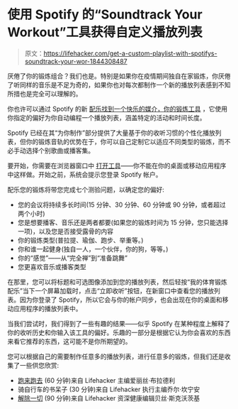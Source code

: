 # 使用 Spotify 的“Soundtrack Your Workout”工具获得自定义播放列表

> 原文：<https://lifehacker.com/get-a-custom-playlist-with-spotifys-soundtrack-your-wor-1844308487>

厌倦了你的锻炼组合？我们也是。特别是如果你在疫情期间独自在家锻炼，你厌倦了听同样的音乐是不足为奇的，如果你也对每次都制作一个新的播放列表感到不知所措也是完全可以理解的。



你也许可以通过 Spotify 的新 [配乐找到一个快乐的媒介，你的锻炼工具](https://soundtrackyourworkout.byspotify.com/quiz?lang=en-us&question=0) ，它使用你指定的偏好为你自动编程一个播放列表，涵盖特定的活动和时间长度。

Spotify 已经在其“为你制作”部分提供了大量基于你的收听习惯的个性化播放列表，但你的锻炼音轨的优势在于，你可以自己定制它以适应不同类型的锻炼，而不必手动选择个别歌曲或播客集。

要开始，你需要在浏览器窗口中 [打开工具](https://soundtrackyourworkout.byspotify.com/quiz?lang=en-us&question=0)——你不能在你的桌面或移动应用程序中这样做。开始之前，系统会提示您登录 Spotify 帐户。

配乐您的锻炼将带您完成七个测验问题，以确定您的偏好:

*   您的会议将持续多长时间(15 分钟、30 分钟、60 分钟或 90 分钟，或者超过两个小时)
*   您是想要播客、音乐还是两者都要(如果您的锻炼时间为 15 分钟，您只能选择一项)，以及您是否接受露骨的内容
*   你的锻炼类型(普拉提、瑜伽、跑步、举重等。)
*   你和谁一起健身(独自一人，一个伙伴，你的狗，等等。)
*   你的“感觉”——从“完全禅”到“准备跳舞”
*   您更喜欢音乐或播客类型

在那里，您可以将标题和可选图像添加到您的播放列表，然后轻按“我的体育锻炼配乐”当下一个屏幕加载时，点击“立即收听”按钮，在新窗口中查看您的播放列表。因为你登录了 Spotify，所以它会与你的帐户同步，也会出现在你的桌面和移动应用程序的播放列表中。

当我们尝试时，我们得到了一些有趣的结果——似乎 Spotify 在某种程度上解释了你的收听历史和你输入该工具的偏好。乐趣的一部分是根据它认为你会喜欢的东西来看它推荐的东西，这可能不是你所期望的。

您可以根据自己的需要制作任意多的播放列表，进行任意多的锻炼，但我们还是收集了一些供您欣赏:

*   [跑来跑去](https://open.spotify.com/playlist/6dURlDVTyYKyYvhaZsrNRf) (60 分钟)来自 Lifehacker 主编爱丽丝·布拉德利
*   骑自行车的书呆子 (30 分钟)来自 Lifehacker 执行主编乔尔·坎宁安
*   [解除一切](https://open.spotify.com/playlist/4j18JPhltBFFs1Uq8SDE56?si=VX_78bs2SCy3Ozu5hdxIQQ) (90 分钟)来自 Lifehacker 资深健康编辑贝丝·斯克沃茨基